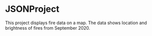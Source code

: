 # JSONProject

This project displays fire data on a map. The data shows location and brightness of fires from September 2020. 
